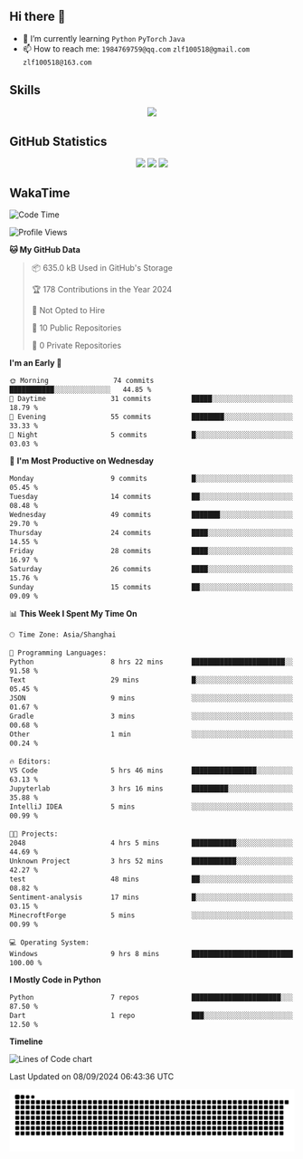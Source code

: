 ## Hi there 👋

- 🌱 I’m currently learning `Python` `PyTorch` `Java`
- 📫 How to reach me: `1984769759@qq.com` `zlf100518@gmail.com` `zlf100518@163.com`

## Skills
<div align="center"> <img src="https://skillicons.dev/icons?i=python,linux,git,github,html,css,js" /> </div>

## GitHub Statistics

<div align="center">
  <img src="https://github-readme-stats.vercel.app/api?username=mrcchenfeng&show_icons=true&theme=tokyonight" />
  <img src="https://github-readme-stats.vercel.app/api/top-langs/?username=mrcchenfeng&show_icons=true&theme=tokyonight" />
  <img src="https://github-readme-activity-graph.vercel.app/graph?username=mrcchenfeng&theme=xcode" />
</div>

## WakaTime

<!--START_SECTION:waka-->
![Code Time](http://img.shields.io/badge/Code%20Time-82%20hrs%2016%20mins-blue)

![Profile Views](http://img.shields.io/badge/Profile%20Views-2-blue)

**🐱 My GitHub Data** 

> 📦 635.0 kB Used in GitHub's Storage 
 > 
> 🏆 178 Contributions in the Year 2024
 > 
> 🚫 Not Opted to Hire
 > 
> 📜 10 Public Repositories 
 > 
> 🔑 0 Private Repositories 
 > 
**I'm an Early 🐤** 

```text
🌞 Morning                74 commits          ███████████░░░░░░░░░░░░░░   44.85 % 
🌆 Daytime                31 commits          █████░░░░░░░░░░░░░░░░░░░░   18.79 % 
🌃 Evening                55 commits          ████████░░░░░░░░░░░░░░░░░   33.33 % 
🌙 Night                  5 commits           █░░░░░░░░░░░░░░░░░░░░░░░░   03.03 % 
```
📅 **I'm Most Productive on Wednesday** 

```text
Monday                   9 commits           █░░░░░░░░░░░░░░░░░░░░░░░░   05.45 % 
Tuesday                  14 commits          ██░░░░░░░░░░░░░░░░░░░░░░░   08.48 % 
Wednesday                49 commits          ███████░░░░░░░░░░░░░░░░░░   29.70 % 
Thursday                 24 commits          ████░░░░░░░░░░░░░░░░░░░░░   14.55 % 
Friday                   28 commits          ████░░░░░░░░░░░░░░░░░░░░░   16.97 % 
Saturday                 26 commits          ████░░░░░░░░░░░░░░░░░░░░░   15.76 % 
Sunday                   15 commits          ██░░░░░░░░░░░░░░░░░░░░░░░   09.09 % 
```


📊 **This Week I Spent My Time On** 

```text
🕑︎ Time Zone: Asia/Shanghai

💬 Programming Languages: 
Python                   8 hrs 22 mins       ███████████████████████░░   91.58 % 
Text                     29 mins             █░░░░░░░░░░░░░░░░░░░░░░░░   05.45 % 
JSON                     9 mins              ░░░░░░░░░░░░░░░░░░░░░░░░░   01.67 % 
Gradle                   3 mins              ░░░░░░░░░░░░░░░░░░░░░░░░░   00.68 % 
Other                    1 min               ░░░░░░░░░░░░░░░░░░░░░░░░░   00.24 % 

🔥 Editors: 
VS Code                  5 hrs 46 mins       ████████████████░░░░░░░░░   63.13 % 
Jupyterlab               3 hrs 16 mins       █████████░░░░░░░░░░░░░░░░   35.88 % 
IntelliJ IDEA            5 mins              ░░░░░░░░░░░░░░░░░░░░░░░░░   00.99 % 

🐱‍💻 Projects: 
2048                     4 hrs 5 mins        ███████████░░░░░░░░░░░░░░   44.69 % 
Unknown Project          3 hrs 52 mins       ███████████░░░░░░░░░░░░░░   42.27 % 
test                     48 mins             ██░░░░░░░░░░░░░░░░░░░░░░░   08.82 % 
Sentiment-analysis       17 mins             █░░░░░░░░░░░░░░░░░░░░░░░░   03.15 % 
MinecroftForge           5 mins              ░░░░░░░░░░░░░░░░░░░░░░░░░   00.99 % 

💻 Operating System: 
Windows                  9 hrs 8 mins        █████████████████████████   100.00 % 
```

**I Mostly Code in Python** 

```text
Python                   7 repos             ██████████████████████░░░   87.50 % 
Dart                     1 repo              ███░░░░░░░░░░░░░░░░░░░░░░   12.50 % 
```



**Timeline**

![Lines of Code chart](https://raw.githubusercontent.com/mrcchenfeng/mrcchenfeng/main/assets/bar_graph.png)


 Last Updated on 08/09/2024 06:43:36 UTC
<!--END_SECTION:waka-->

<div align="center"><img src="./assets/github-snake-dark.svg" /></div>
